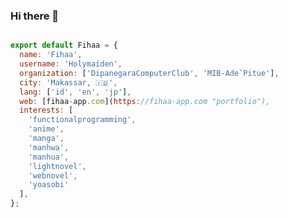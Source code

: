 ### Hi there 👋

<!--
**Holymaiden/Holymaiden** is a ✨ _special_ ✨ repository because its `README.md` (this file) appears on your GitHub profile.

Here are some ideas to get you started:

- 🔭 I’m currently working on ...
- 🌱 I’m currently learning ...
- 👯 I’m looking to collaborate on ...
- 🤔 I’m looking for help with ...
- 💬 Ask me about ...
- 📫 How to reach me: ...
- 😄 Pronouns: ...
- ⚡ Fun fact: ...
-->

```javascript

export default Fihaa = {
  name: 'Fihaa',
  username: 'Holymaiden',
  organization: ['DipanegaraComputerClub', 'MIB-Ade`Pitue'],
  city: 'Makassar, 🇮🇩',
  lang: ['id', 'en', 'jp'],
  web: [fihaa-app.com](https://fihaa-app.com "portfolio"),
  interests: [
    'functionalprogramming',
    'anime',
    'manga',
    'manhwa',
    'manhua',
    'lightnovel',
    'webnovel',
    'yoasobi'
  ],
};

```
